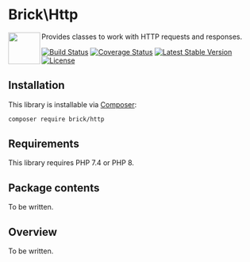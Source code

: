 Brick\Http
==========

<img src="https://raw.githubusercontent.com/brick/brick/master/logo.png" alt="" align="left" height="64">

Provides classes to work with HTTP requests and responses.

[![Build Status](https://github.com/brick/http/workflows/CI/badge.svg)](https://github.com/brick/http/actions)
[![Coverage Status](https://coveralls.io/repos/github/brick/http/badge.svg?branch=master)](https://coveralls.io/github/brick/http?branch=master)
[![Latest Stable Version](https://poser.pugx.org/brick/http/v/stable)](https://packagist.org/packages/brick/http)
[![License](https://img.shields.io/badge/license-MIT-blue.svg)](http://opensource.org/licenses/MIT)

Installation
------------

This library is installable via [Composer](https://getcomposer.org/):

```bash
composer require brick/http
```

Requirements
------------

This library requires PHP 7.4 or PHP 8.

Package contents
----------------

To be written.

Overview
--------

To be written.
